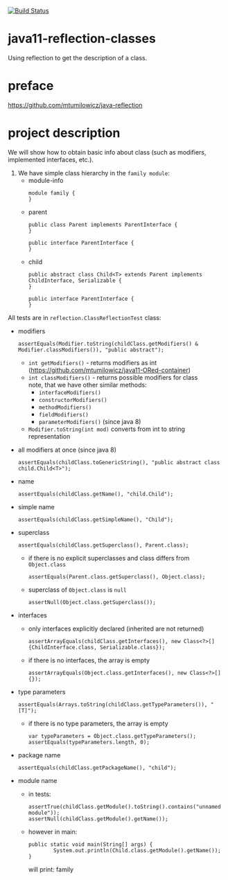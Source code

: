 [![Build Status](https://travis-ci.com/mtumilowicz/java11-reflection-classes.svg?token=PwyvjePQ7aiAX51hSYLE&branch=master)](https://travis-ci.com/mtumilowicz/java11-reflection-classes)

# java11-reflection-classes
Using reflection to get the description of a class.

# preface
https://github.com/mtumilowicz/java-reflection

# project description
We will show how to obtain basic info about class (such as
modifiers, implemented interfaces, etc.).

1. We have simple class hierarchy in the `family module`:
    * module-info
        ```
        module family {
        }
        ```
    * parent
        ```
        public class Parent implements ParentInterface {
        }
        
        public interface ParentInterface {
        }
        ```
    * child
        ```
        public abstract class Child<T> extends Parent implements ChildInterface, Serializable {
        }
        
        public interface ParentInterface {
        }
        ```
All tests are in `reflection.ClassReflectionTest` class:
* modifiers
    ```
    assertEquals(Modifier.toString(childClass.getModifiers() & Modifier.classModifiers()), "public abstract");
    ```
    * `int getModifiers()` - returns modifiers as int (https://github.com/mtumilowicz/java11-ORed-container)
    * `int classModifiers()` - returns possible modifiers for class  
    note, that we have other similar methods:
        * `interfaceModifiers()`
        * `constructorModifiers()`
        * `methodModifiers()`
        * `fieldModifiers()`
        * `parameterModifiers()` (since java 8)
    * `Modifier.toString(int mod)` converts from int to
    string representation
* all modifiers at once (since java 8)
    ```
    assertEquals(childClass.toGenericString(), "public abstract class child.Child<T>");
    ```
* name
    ```
    assertEquals(childClass.getName(), "child.Child");
    ```
* simple name
    ```
    assertEquals(childClass.getSimpleName(), "Child");
    ```
* superclass
    ```
    assertEquals(childClass.getSuperclass(), Parent.class);
    ```
    * if there is no explicit superclasses and class differs from `Object.class`
        ```
        assertEquals(Parent.class.getSuperclass(), Object.class);
        ```
    * superclass of `Object.class` is `null`
        ```
        assertNull(Object.class.getSuperclass());
        ```
* interfaces

    * only interfaces explicitly declared (inherited are not returned)
        ```
        assertArrayEquals(childClass.getInterfaces(), new Class<?>[]{ChildInterface.class, Serializable.class});
        ```
    * if there is no interfaces, the array is empty
        ```
        assertArrayEquals(Object.class.getInterfaces(), new Class<?>[]{});
        ```
* type parameters
    ```
    assertEquals(Arrays.toString(childClass.getTypeParameters()), "[T]");
    ```
    * if there is no type parameters, the array is empty
        ```
        var typeParameters = Object.class.getTypeParameters();
        assertEquals(typeParameters.length, 0);
        ```
* package name
    ```
    assertEquals(childClass.getPackageName(), "child");
    ```
* module name
    * in tests:
        ```
        assertTrue(childClass.getModule().toString().contains("unnamed module"));
        assertNull(childClass.getModule().getName());
        ```
    * however in main:
        ```
        public static void main(String[] args) {
                System.out.println(Child.class.getModule().getName());
        }
        ```
        will print: family
